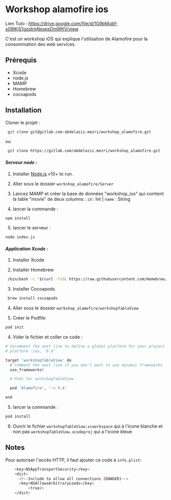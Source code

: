 # Workshop alamofire ios
Lien Tuto : https://drive.google.com/file/d/1G9bMubf-s09IKjS1gzqIrqNespsDmWKV/view

C'est un workshop iOS qui explique l'utilisation de Alamofire pour la consommation des web services.

## Prérequis

- Xcode
- node.js
- MAMP
- Homebrew
- cocoapods

## Installation

Cloner le projet :
```sh
 git clone git@gitlab.com:abdelaziz.mezri/workshop_alamofire.git
```
ou
```sh
 git clone https://gitlab.com/abdelaziz.mezri/workshop_alamofire.git
```

#### _Serveur node :_

1) Installer [Node.js](https://nodejs.org/) v10+ to run.

2) Aller sous le dossier `workshop_alamofire/Server`

3) Lancez MAMP et créer la base de données "workshop_ios" qui contient la table "movie" de deux columns : 
`id` : Int | `name` : String

4) lancer la commande :
```sh
npm install
```
5) lancer le serveur :
```sh
node index.js
```

#### _Application Xcode :_

1) Installer Xcode

2) Installer Homebrew

```sh
 /bin/bash -c "$(curl -fsSL https://raw.githubusercontent.com/Homebrew/install/HEAD/install.sh)"
```

3) Installer Cocoapods

```sh
 brew install cocoapods
```

4) Aller sous le dossier `workshop_alamofire/workshopTableView`

3) Créer le Podfile

```sh
pod init
```

4) Vider le fichier et coller ce code :

```sh
# Uncomment the next line to define a global platform for your project
# platform :ios, '9.0'

target 'workshopTableView' do
  # Comment the next line if you don't want to use dynamic frameworks
  use_frameworks!

  # Pods for workshopTableView

  pod 'Alamofire', '~> 5.4'

end

```

5) lancer la commande :
```sh
pod install
```

6) Ouvrir le fichier `workshopTableView.xcworkspace` qui à l'icone blanche et non pas `workshopTableView.xcodeproj` qui a l'icone bleue


## Notes
Pour autoriser l'accès HTTP, il faut ajouter ce code à `info.plist`:

```sh
    <key>NSAppTransportSecurity</key>
    <dict>
      <!--Include to allow all connections (DANGER)-->
      <key>NSAllowsArbitraryLoads</key>
          <true/>
    </dict>
```

